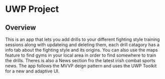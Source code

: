 # UWP Project

## Overview

This is an app that lets you add drills to your different fighting style training sessions along with updateing and deleting them, each drill catagory has a info tab about the fighting style and its origins. You can also use the maps feature to find gyms in your local area in order to find somewhere to train the drills. Theres is also a News section fro the latest irish combat sports news. The app follows the MVVP deign pattern and uses the UWP Toolkit for a new and adaptive UI.